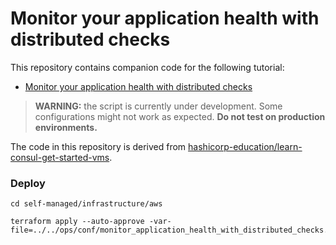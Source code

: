 # Monitor your application health with distributed checks

This repository contains companion code for the following tutorial:

- [Monitor your application health with distributed checks](https://developer.hashicorp.com/consul/tutorials/developer-discovery/monitor-applications-health-checks)

> **WARNING:** the script is currently under development. Some configurations might not work as expected. **Do not test on production environments.**

The code in this repository is derived from [hashicorp-education/learn-consul-get-started-vms](https://github.com/hashicorp-education/learn-consul-get-started-vms).


### Deploy

```
cd self-managed/infrastructure/aws
```

```
terraform apply --auto-approve -var-file=../../ops/conf/monitor_application_health_with_distributed_checks.tfvars
```